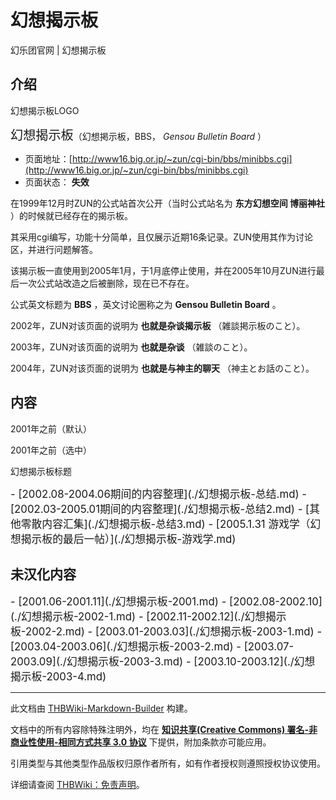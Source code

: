 # 幻想揭示板

<!-- source html: G:\repos\THBWiki-Markdown-Builder\THBWikiMarkdown\Temp\main\c\cf\ns0%3A%E5%B9%BB%E6%83%B3%E6%8F%AD%E7%A4%BA%E6%9D%BF.html -->

幻乐团官网 | 幻想揭示板

## 介绍
[](./文件-幻想揭示板LOGO.png.md)  [](./文件-幻想揭示板LOGO.png.md)幻想揭示板LOGO
  
<big><big>幻想揭示板</big></big>（幻想掲示板，BBS， *Gensou Bulletin Board* ）
  

- 页面地址：[http://www16.big.or.jp/~zun/cgi-bin/bbs/minibbs.cgi](http://www16.big.or.jp/~zun/cgi-bin/bbs/minibbs.cgi)
- 页面状态： **失效** 

  
在1999年12月时ZUN的公式站首次公开（当时公式站名为  **东方幻想空间 博丽神社** ）的时候就已经存在的揭示板。  

其采用cgi编写，功能十分简单，且仅展示近期16条记录。ZUN使用其作为讨论区，并进行问题解答。  

该揭示板一直使用到2005年1月，于1月底停止使用，并在2005年10月ZUN进行最后一次公式站改造之后被删除，现在已不存在。
  
  
公式英文标题为 **BBS** ，英文讨论圈称之为 **Gensou Bulletin Board** 。  

2002年，ZUN对该页面的说明为 **也就是杂谈揭示板** （雑談掲示板のこと）。  

2003年，ZUN对该页面的说明为 **也就是杂谈** （雑談のこと）。  

2004年，ZUN对该页面的说明为 **也就是与神主的聊天** （神主とお話のこと）。
  

## 内容



[](./文件-幻想揭示板标题a.png.md)

2001年之前（默认）


[](./文件-幻想揭示板标题b.png.md)
2001年之前（选中）




[](./文件-幻想揭示板标题.png.md)  [](./文件-幻想揭示板标题.png.md)幻想揭示板标题
  
<big>
</big>  
<big>- [2002.08-2004.06期间的内容整理](./幻想揭示板-总结.md)
- [2002.03-2005.01期间的内容整理](./幻想揭示板-总结2.md)
- [其他零散内容汇集](./幻想揭示板-总结3.md)
- [2005.1.31 游戏学（幻想揭示板的最后一帖）](./幻想揭示板-游戏学.md)
</big><big></big>  
<big></big>
  

## 未汉化内容
  
<big>
</big>  
<big>- [2001.06-2001.11](./幻想揭示板-2001.md)
- [2002.08-2002.10](./幻想揭示板-2002-1.md)
- [2002.11-2002.12](./幻想揭示板-2002-2.md)
- [2003.01-2003.03](./幻想揭示板-2003-1.md)
- [2003.04-2003.06](./幻想揭示板-2003-2.md)
- [2003.07-2003.09](./幻想揭示板-2003-3.md)
- [2003.10-2003.12](./幻想揭示板-2003-4.md)
</big><big></big>  
<big></big>
  
  
  

  
  
  

  
  
  

  

  
  





---

此文档由 [THBWiki-Markdown-Builder](https://github.com/Delsin-Yu/THBWiki-Markdown-Builder) 构建。

文档中的所有内容除特殊注明外，均在 [**知识共享(Creative Commons) 署名-非商业性使用-相同方式共享 3.0 协议**](https://creativecommons.org/licenses/by-sa/3.0/deed.zh-hans) 下提供，附加条款亦可能应用。

引用类型与其他类型作品版权归原作者所有，如有作者授权则遵照授权协议使用。

详细请查阅 [THBWiki：免责声明](https://thbwiki.cc/THBWiki:%E5%85%8D%E8%B4%A3%E5%A3%B0%E6%98%8E)。

